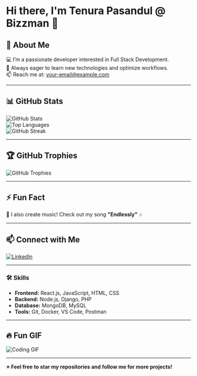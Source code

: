 # Hi there, I'm Tenura Pasandul @ Bizzman 👋


## 🚀 About Me  
💻 I’m a passionate developer interested in Full Stack Development.  
🎯 Always eager to learn new technologies and optimize workflows.  
📫 Reach me at: [your-email@example.com](mailto:your-email@example.com)

---

## 📊 GitHub Stats  
![GitHub Stats](https://github-readme-stats.vercel.app/api?username=TenuraPasandul&show_icons=true&theme=radical)  
![Top Languages](https://github-readme-stats.vercel.app/api/top-langs/?username=TenuraPasandul&layout=compact&theme=radical)  
![GitHub Streak](https://github-readme-streak-stats.herokuapp.com/?user=TenuraPasandul&theme=dark)  

---

## 🏆 GitHub Trophies  
![GitHub Trophies](https://github-profile-trophy.vercel.app/?username=TenuraPasandul&theme=onedark)

---

## ⚡ Fun Fact  
🎵 I also create music! Check out my song **"Endlessly"** 🎶  

---

## 📫 Connect with Me  
[![LinkedIn](https://img.shields.io/badge/LinkedIn-0077B5?style=for-the-badge&logo=linkedin&logoColor=white)](https://linkedin.com/in/tenura-pasandul)  

---

### 🛠️ Skills  
- **Frontend:** React.js, JavaScript, HTML, CSS  
- **Backend:** Node.js, Django, PHP  
- **Database:** MongoDB, MySQL  
- **Tools:** Git, Docker, VS Code, Postman  

---

## 🔥 Fun GIF  
![Coding GIF](https://media.giphy.com/media/qgQUggAC3Pfv687qPC/giphy.gif)

---

**⭐ Feel free to star my repositories and follow me for more projects!**
